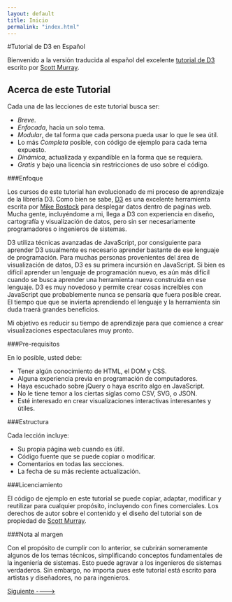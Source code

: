 ```yaml
---
layout: default
title: Inicio
permalink: "index.html"
---
```

#Tutorial de D3 en Español

Bienvenido a la versión traducida al español del excelente [tutorial de D3](http://alignedleft.com/tutorials/d3) escrito por [Scott Murray](http://alignedleft.com/).

## Acerca de este Tutorial

Cada una de las lecciones de este tutorial busca ser:
  - _Breve_.
  - _Enfocada_, hacia un solo tema.
  - _Modular_, de tal forma que cada persona pueda usar lo que le sea útil.
  - Lo más _Completa_ posible, con código de ejemplo para cada tema expuesto.
  - _Dinámica_, actualizada y expandible en la forma que se requiera.
  - _Gratis_ y bajo una licencia sin restricciones de uso sobre el código.
  
###Enfoque
  
Los cursos de este tutorial han evolucionado de mi proceso de aprendizaje de la librería D3. Como bien se sabe, [D3](http://mbostock.github.com/d3/) es una excelente herramienta escrita por [Mike Bostock](http://bost.ocks.org/mike/) para desplegar datos dentro de paginas web. Mucha gente, incluyéndome a mi, llega a D3 con experiencia en diseño, cartografía y visualización de datos, pero sin ser necesariamente programadores o ingenieros de sistemas.
  
D3 utiliza técnicas avanzadas de JavaScript, por consiguiente para aprender D3 usualmente es necesario aprender bastante de ese lenguaje de programación. Para muchas personas provenientes del área de visualización de datos, D3 es su primera incursión en JavaScript. Si bien es difícil aprender un lenguaje de programación nuevo, es aún más difícil cuando se busca aprender una herramienta nueva construida en ese lenguaje. D3 es muy novedoso y permite crear cosas increíbles con JavaScript que probablemente nunca se pensaría que fuera posible crear. El tiempo que que se invierta aprendiendo el lenguaje y la herramienta sin duda traerá grandes beneficios.

Mi objetivo es reducir su tiempo de aprendizaje para que comience a crear visualizaciones espectaculares muy pronto.


###Pre-requisitos
  
En lo posible, usted debe:
  
- Tener algún conocimiento de HTML, el DOM y CSS.
- Alguna experiencia previa en programación de computadores.
- Haya escuchado sobre jQuery o haya escrito algo en JavaScript.
- No le tiene temor a los ciertas siglas como CSV, SVG, o JSON.
- Esté interesado en crear visualizaciones interactivas interesantes y útiles.
  
###Estructura
  
Cada lección incluye:
  
  - Su propia página web cuando es útil.
  - Código fuente que se puede copiar o modificar.
  - Comentarios en todas las secciones.
  - La fecha de su más reciente actualización.
  
###Licenciamiento
  
El código de ejemplo en este tutorial se puede copiar, adaptar, modificar y reutilizar para cualquier propósito, incluyendo con fines comerciales. Los derechos de autor sobre el contenido y el diseño del tutorial son de propiedad de [Scott Murray](http://alignedleft.com/about).
  
###Nota al margen
  
Con el propósito de cumplir con lo anterior,  se cubrirán someramente algunos de los temas técnicos, simplificando conceptos fundamentales de la ingeniería de sistemas. Esto puede agravar a los ingenieros de sistemas verdaderos. Sin embargo, no importa pues este tutorial está escrito para artistas y diseñadores, no para ingenieros.

[Siguiente ---->](/fundamentos.html)